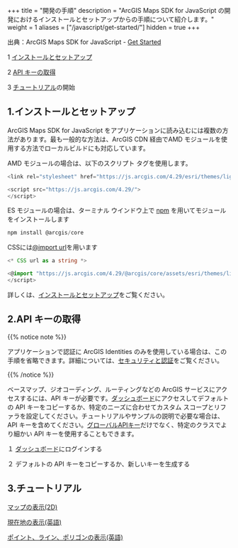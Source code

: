 ﻿+++
title = "開発の手順"
description = "ArcGIS Maps SDK for JavaScript の開発におけるインストールとセットアップからの手順について紹介します。"
weight = 1
aliases = ["/javascript/get-started/"]
hidden = true
+++

出典：ArcGIS Maps SDK for JavaScript - [Get Started](https://developers.arcgis.com/javascript/latest/get-started/)

1 [インストールとセットアップ](#1インストールとセットアップ)

2 [API キーの取得](#2api-キーの取得)

3 [チュートリアル](https://esrijapan.github.io/arcgis-dev-resources/guide/create-app/create-startup-app-js/)の開始

## 1.インストールとセットアップ
ArcGIS Maps SDK for JavaScript をアプリケーションに読み込むには複数の方法があります。最も一般的な方法は、ArcGIS CDN 経由でAMD モジュールを使用する方法でローカルビルドにも対応しています。

AMD モジュールの場合は、以下のスクリプト タグを使用します。
```ts
<link rel="stylesheet" href="https://js.arcgis.com/4.29/esri/themes/light/main.css">

<script src="https://js.arcgis.com/4.29/">
</script>
```
ES モジュールの場合は、ターミナル ウインドウ上で [npm](https://docs.npmjs.com/getting-started) を用いてモジュールをインストールします
```ts
npm install @arcgis/core
```
CSSには[@import url](https://developer.mozilla.org/en-US/docs/Web/CSS/@import)を用います
```ts
<* CSS url as a string *>

<@import "https://js.arcgis.com/4.29/@arcgis/core/assets/esri/themes/light/main.css";>
</script>
```
詳しくは、[インストールとセットアップ](https://developers.arcgis.com/javascript/latest/install-and-set-up/)をご覧ください。

## 2.API キーの取得

{{% notice note %}}

アプリケーションで認証に ArcGIS Identities のみを使用している場合は、この手順を省略できます。詳細については、[セキュリティと認証](https://esrijapan.github.io/arcgis-dev-resources/guide/security/)をご覧ください。

{{% /notice %}}

ベースマップ、ジオコーディング、ルーティングなどの ArcGIS サービスにアクセスするには、API キーが必要です。[ダッシュボード](https://developers.arcgis.com/dashboard/)にアクセスしてデフォルトの API キーをコピーするか、特定のニーズに合わせてカスタム スコープとリファラを設定してください。チュートリアルやサンプルの説明で必要な場合は、API キーを含めてください。[グローバルAPIキー](https://developers.arcgis.com/javascript/latest/api-reference/esri-config.html#apiKey)だけでなく、特定のクラスでより細かい API キーを使用することもできます。

１ [ダッシュボード](https://developers.arcgis.com/dashboard/)にログインする

２ デフォルトの API キーをコピーするか、新しいキーを生成する

## 3.チュートリアル
[マップの表示(2D)](https://esrijapan.github.io/arcgis-dev-resources/guide/create-app/create-startup-app-js/)

[現在地の表示(英語)](https://developers.arcgis.com/javascript/latest/tutorials/display-your-location/)

[ポイント、ライン、ポリゴンの表示(英語)](https://developers.arcgis.com/javascript/latest/tutorials/add-a-point-line-and-polygon/)